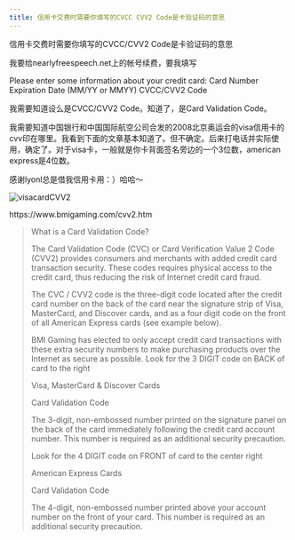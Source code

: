 ```yaml
---
title: 信用卡交费时需要你填写的CVCC CVV2 Code是卡验证码的意思
---
```


<p>信用卡交费时需要你填写的CVCC/CVV2 Code是卡验证码的意思</p>

<p>我要给nearlyfreespeech.net上的帐号续费，要我填写</p>

<p>Please enter some information about your credit card:
Card Number 
Expiration Date (MM/YY or MMYY)
CVCC/CVV2 Code</p>

<p>我需要知道设么是CVCC/CVV2 Code。知道了，是Card Validation Code。</p>

<p>我需要知道中国银行和中国国际航空公司合发的2008北京奥运会的visa信用卡的cvv印在哪里。我看到下面的文章基本知道了。但不确定。后来打电话并实际使用，确定了。对于visa卡，一般就是你卡背面签名旁边的一个3位数，american express是4位数。</p>

<p>感谢lyonl总是借我信用卡用：）哈哈～</p>

<p><img src="https://www.bmigaming.com/Images/visacardCVV2.gif" alt="visacardCVV2" /></p>

<p>https://www.bmigaming.com/cvv2.htm</p>

<blockquote>
  <p>What is a Card Validation Code?</p>
  
  <p>The Card Validation Code (CVC) or Card Verification Value 2 Code (CVV2) provides consumers
   and merchants with added credit card transaction security. These codes requires physical
  access to the credit card, thus reducing the risk of Internet credit card fraud.</p>
  
  <p>The CVC / CVV2 code is the three-digit code located after the credit card number on the back
  of the card near the signature strip of Visa, MasterCard, and Discover cards, and as a
  four digit code on the front of all American Express cards (see example below).</p>
  
  <p>BMI Gaming has elected to only accept credit card transactions with these extra
  security numbers to make purchasing products over the Internet as secure as possible.
  Look for the 3 DIGIT code on BACK of card to the right</p>
  
  <p>Visa, MasterCard &amp; Discover Cards</p>
  
  <p>Card Validation Code</p>
  
  <p>The 3-digit, non-embossed number printed on the signature panel on the back of the card immediately following the credit card account number. This number is required as an additional security precaution.</p>
  
  <p>Look for the 4 DIGIT code on FRONT of card to the center right</p>
  
  <p>American Express Cards</p>
  
  <p>Card Validation Code</p>
  
  <p>The 4-digit, non-embossed number printed above your account number on the front of your card. This number is required as an additional security precaution.</p>
</blockquote>
